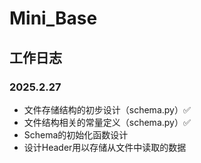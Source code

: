# Mini_Base
## 工作日志
### 2025.2.27
- 文件存储结构的初步设计（schema.py）✅
- 文件结构相关的常量定义（schema.py）✅
- Schema的初始化函数设计
- 设计Header用以存储从文件中读取的数据